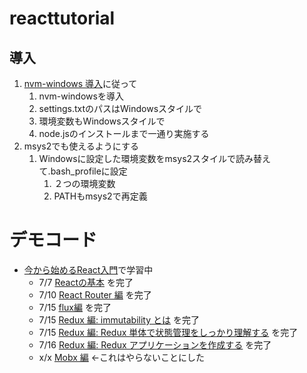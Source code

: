 # reacttutorial

## 導入
1. [nvm-windows 導入](https://qiita.com/rapando/items/6e9d891789b9a652c318)に従って
    1. nvm-windowsを導入
    1. settings.txtのパスはWindowsスタイルで
    1. 環境変数もWindowsスタイルで
    1. node.jsのインストールまで一通り実施する
1. msys2でも使えるようにする
    1. Windowsに設定した環境変数をmsys2スタイルで読み替えて.bash_profileに設定
        1. ２つの環境変数
        1. PATHもmsys2で再定義

# デモコード
- [今から始めるReact入門](https://qiita.com/TsutomuNakamura/items/72d8cf9f07a5a30be048)で学習中
    - 7/7 [Reactの基本](https://qiita.com/TsutomuNakamura/items/72d8cf9f07a5a30be048) を完了
    - 7/10 [React Router 編](https://qiita.com/TsutomuNakamura/items/34a7339a05bb5fd697f2) を完了
    - 7/15 [flux編](https://qiita.com/TsutomuNakamura/items/cb3b6109fb21730cd73f) を完了
    - 7/15 [Redux 編: immutability とは](https://qiita.com/TsutomuNakamura/items/a78514a61ede444bd074) を完了
    - 7/15 [Redux 編: Redux 単体で状態管理をしっかり理解する](https://qiita.com/TsutomuNakamura/items/2ded5112ca5ded70e573) を完了
    - 7/16 [Redux 編: Redux アプリケーションを作成する](https://qiita.com/TsutomuNakamura/items/ceaa2552bbbca1bac24e) を完了
    - x/x [Mobx 編](https://qiita.com/TsutomuNakamura/items/f10491060f0f1640afd9) ←これはやらないことにした
    
